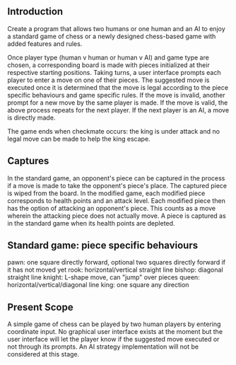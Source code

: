 ## Introduction
Create a program that allows two humans or one human and an AI to enjoy a standard game of chess or a newly designed 
chess-based game with added features and rules.

Once player type (human v human or human v AI) and game type are chosen, a corresponding board is made with 
pieces initialized at their respective starting positions. Taking turns, a user interface prompts each player to enter 
a move on one of their pieces. The suggested move is executed once it is determined that the move is legal according to 
the piece specific behaviours and game specific rules. If the move is invalid, another prompt for a new move by the same 
player is made. If the move is valid, the above process repeats for the next player. If the next player is an AI, a move 
is directly made. 

The game ends when checkmate occurs: the king is under attack and no legal move can be made to help the king escape.

## Captures

In the standard game, an opponent's piece can be captured in the process if a move is made to take the opponent's 
piece's place. The captured piece is wiped from the board. In the modified game, each modified piece corresponds to 
health points and an attack level. Each modified piece then has the option of attacking an opponent's piece. This counts 
as a move wherein the attacking piece does not actually move. A piece is captured as in the standard game when its 
health points are depleted.

## Standard game: piece specific behaviours
pawn: one square directly forward, optional two squares directly forward if it has not moved yet
rook: horizontal/vertical straight line
bishop: diagonal straight line
knight: L-shape move, can "jump" over pieces
queen: horizontal/vertical/diagonal line
king: one square any direction

## Present Scope
A simple game of chess can be played by two human players by entering coordinate input. No graphical user interface 
exists at the moment but the user interface will let the player know if the suggested move executed or not through its 
prompts. An AI strategy implementation will not be considered at this stage. 
